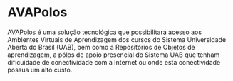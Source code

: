# AVAPolos
AVAPolos é uma solução tecnológica que possibilitará acesso aos Ambientes Virtuais de Aprendizagem dos cursos do Sistema Universidade Aberta do Brasil (UAB), bem como a Repositórios de Objetos de aprendizagem, a pólos de apoio presencial do Sistema UAB que tenham difícuidade de conectividade com a Internet ou onde esta conectividade possua um alto custo.
